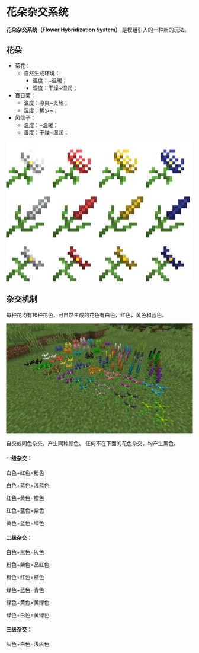 # 花朵杂交系统

**花朵杂交系统（Flower Hybridization System）**
是模组引入的一种新的玩法。

## 花朵

- 菊花：
  - 自然生成环境：
    - 温度：~温暖；
    - 湿度：干燥~湿润；
- 百日菊：
    - 温度：凉爽~炎热；
    - 湿度：稀少~；
- 风信子：
    - 温度：~温暖；
    - 湿度：干燥~湿润；

![可以自然生成的几种花](../.gitbook/assets/blocks-items/flowers.png)

## 杂交机制

每种花均有16种花色，可自然生成的花色有白色，红色，黄色和蓝色。

![全部花朵](../.gitbook/assets/descriptions/flowers.png)

自交或同色杂交，产生同种颜色。
任何不在下面的花色杂交，均产生黑色。

#### 一级杂交：

白色+红色=粉色

白色+蓝色=浅蓝色

红色+黄色=橙色

红色+蓝色=紫色

黄色+蓝色=绿色

#### 二级杂交：

白色+黑色=灰色

粉色+紫色=品红色

橙色+红色=棕色

绿色+蓝色=青色

绿色+黄色=黄绿色

绿色+白色=黄绿色

#### 三级杂交：

灰色+白色=浅灰色